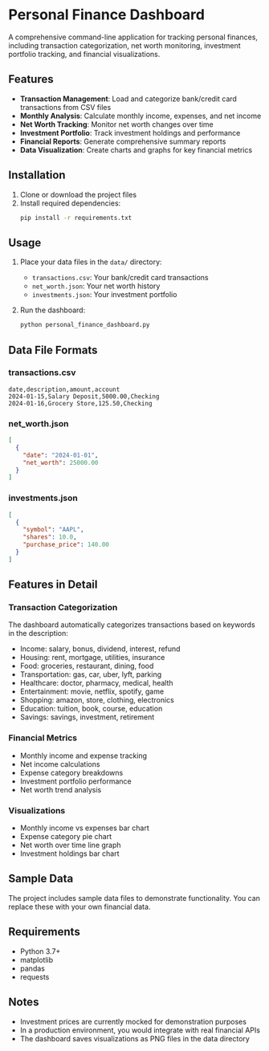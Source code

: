 # Personal Finance Dashboard

A comprehensive command-line application for tracking personal finances, including transaction categorization, net worth monitoring, investment portfolio tracking, and financial visualizations.

## Features

- **Transaction Management**: Load and categorize bank/credit card transactions from CSV files
- **Monthly Analysis**: Calculate monthly income, expenses, and net income
- **Net Worth Tracking**: Monitor net worth changes over time
- **Investment Portfolio**: Track investment holdings and performance
- **Financial Reports**: Generate comprehensive summary reports
- **Data Visualization**: Create charts and graphs for key financial metrics

## Installation

1. Clone or download the project files
2. Install required dependencies:
   ```bash
   pip install -r requirements.txt
   ```

## Usage

1. Place your data files in the `data/` directory:
   - `transactions.csv`: Your bank/credit card transactions
   - `net_worth.json`: Your net worth history
   - `investments.json`: Your investment portfolio

2. Run the dashboard:
   ```bash
   python personal_finance_dashboard.py
   ```

## Data File Formats

### transactions.csv
```csv
date,description,amount,account
2024-01-15,Salary Deposit,5000.00,Checking
2024-01-16,Grocery Store,125.50,Checking
```

### net_worth.json
```json
[
  {
    "date": "2024-01-01",
    "net_worth": 25000.00
  }
]
```

### investments.json
```json
[
  {
    "symbol": "AAPL",
    "shares": 10.0,
    "purchase_price": 140.00
  }
]
```

## Features in Detail

### Transaction Categorization
The dashboard automatically categorizes transactions based on keywords in the description:
- Income: salary, bonus, dividend, interest, refund
- Housing: rent, mortgage, utilities, insurance
- Food: groceries, restaurant, dining, food
- Transportation: gas, car, uber, lyft, parking
- Healthcare: doctor, pharmacy, medical, health
- Entertainment: movie, netflix, spotify, game
- Shopping: amazon, store, clothing, electronics
- Education: tuition, book, course, education
- Savings: savings, investment, retirement

### Financial Metrics
- Monthly income and expense tracking
- Net income calculations
- Expense category breakdowns
- Investment portfolio performance
- Net worth trend analysis

### Visualizations
- Monthly income vs expenses bar chart
- Expense category pie chart
- Net worth over time line graph
- Investment holdings bar chart

## Sample Data

The project includes sample data files to demonstrate functionality. You can replace these with your own financial data.

## Requirements

- Python 3.7+
- matplotlib
- pandas
- requests

## Notes

- Investment prices are currently mocked for demonstration purposes
- In a production environment, you would integrate with real financial APIs
- The dashboard saves visualizations as PNG files in the data directory
